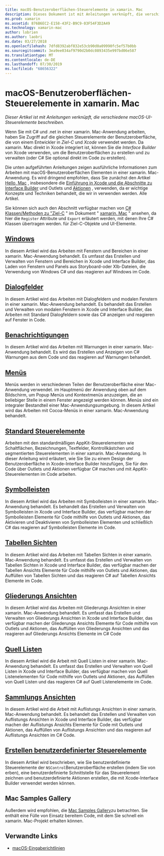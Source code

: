 ```yaml
---
title: macOS-Benutzeroberflächen-Steuerelemente in xamarin. Mac
description: Dieses Dokument ist mit Anleitungen verknüpft, die verschiedene Benutzeroberflächen-Steuerelemente beschreiben, die für xamarin. Mac-Entwickler verfügbar sind. Verknüpfte Inhalte sehen sich Windows, Dialogfelder, Warnungen, Menüs, Symbolleisten, Tabellen Sichten, Gliederungs Ansichten und vieles mehr an.
ms.prod: xamarin
ms.assetid: 876B6EC2-E158-43F2-B9C9-03F54F3D2A49
ms.technology: xamarin-mac
author: lobrien
ms.author: laobri
ms.date: 03/27/2018
ms.openlocfilehash: 7dfd8392abf832e53cb90d0a09990fc5ef57b0bb
ms.sourcegitcommit: 3ea9ee034af9790d2b0dc0893435e997bd06e587
ms.translationtype: MT
ms.contentlocale: de-DE
ms.lasthandoff: 07/30/2019
ms.locfileid: "68656322"
---
```

# <a name="macos-user-interface-controls-in-xamarinmac"></a>macOS-Benutzeroberflächen-Steuerelemente in xamarin. Mac

_Dieser Artikel ist mit Anleitungen verknüpft, die verschiedene macOS-UI-Steuerelemente beschreiben._

Wenn Sie mit C# und .net in einer xamarin. Mac-Anwendung arbeiten, haben Sie Zugriff auf die gleichen Steuerelemente der Benutzeroberfläche, die von einem Entwickler in *Ziel-C* und *Xcode* verwendet werden. Da xamarin. Mac direkt in Xcode integriert ist, können Sie die _Interface Builder_ von Xcode verwenden, um die Benutzeroberflächen zu erstellen und zu verwalten (oder C# Sie optional direkt im Code zu erstellen).

Die unten aufgeführten Anleitungen zeigen ausführliche Informationen zum Arbeiten mit macOS-Benutzeroberflächen Elementen in einer xamarin. Mac-Anwendung. Es wird dringend empfohlen, dass Sie zunächst den Artikel [Hello, Mac](~/mac/get-started/hello-mac.md) , insbesondere die [Einführung in Xcode und die Abschnitte zu Interface Builder](~/mac/get-started/hello-mac.md#introduction-to-xcode-and-interface-builder) und Outlets und [Aktionen](~/mac/get-started/hello-mac.md#outlets-and-actions) , verwenden, da er wichtige Konzepte und Techniken behandelt, die wir in verwenden werden. Alle Artikel.

Sie können sich auch den Abschnitt verfügbar machen von [ C# Klassen/Methoden zu "Ziel-C](~/mac/internals/how-it-works.md#exposing-c-classes--methods-to-objective-c) " im Dokument " [xamarin. Mac](~/mac/internals/how-it-works.md) " ansehen, da hier die `Register` Attribute und `Export` erläutert werden, mit denen Ihre C# Klassen übertragen werden. für Ziel-C-Objekte und UI-Elemente.

## <a name="windowsmacuser-interfacewindowmd"></a>[Windows](~/mac/user-interface/window.md)

In diesem Artikel wird das Arbeiten mit Fenstern und Bereichen in einer xamarin. Mac-Anwendung behandelt. Es umfasst das Erstellen und Verwalten von Fenstern und Bereichen in Xcode und Interface Builder, das Laden von Fenstern und Panels aus Storyboard-oder XIb-Dateien, die Verwendung von Windows C# und das reagieren auf Windows im Code.

## <a name="dialogsmacuser-interfacedialogmd"></a>[Dialogfelder](~/mac/user-interface/dialog.md)

In diesem Artikel wird das Arbeiten mit Dialogfeldern und modalen Fenstern in einer xamarin. Mac-Anwendung behandelt. Es behandelt das Erstellen und Verwalten von modalen Fenstern in Xcode und Interface Builder, das Arbeiten mit Standard Dialogfeldern sowie das C# anzeigen und reagieren auf Fenster in Code.

## <a name="alertsmacuser-interfacealertmd"></a>[Benachrichtigungen](~/mac/user-interface/alert.md)

In diesem Artikel wird das Arbeiten mit Warnungen in einer xamarin. Mac-Anwendung behandelt. Es wird das Erstellen und Anzeigen von C# Warnungen aus dem Code und das reagieren auf Warnungen behandelt.

## <a name="menusmacuser-interfacemenumd"></a>[Menüs](~/mac/user-interface/menu.md)

Menüs werden in verschiedenen Teilen der Benutzeroberfläche einer Mac-Anwendung verwendet. im Hauptmenü der Anwendung oben auf dem Bildschirm, um Popup Menüs und Kontextmenüs anzuzeigen, die an beliebiger Stelle in einem Fenster angezeigt werden können. Menüs sind ein integraler Bestandteil einer Mac-Anwendungsumgebung. In diesem Artikel wird das Arbeiten mit Cocoa-Menüs in einer xamarin. Mac-Anwendung behandelt.

## <a name="standard-controlsmacuser-interfacestandard-controlsmd"></a>[Standard Steuerelemente](~/mac/user-interface/standard-controls.md)

Arbeiten mit den standardmäßigen AppKit-Steuerelementen wie Schaltflächen, Bezeichnungen, Textfelder, Kontrollkästchen und segmentierten Steuerelementen in einer xamarin. Mac-Anwendung. In dieser Anleitung wird erläutert, wie Sie Sie zu einem Design der Benutzeroberfläche in Xcode-Interface Builder hinzufügen, Sie für den Code über Outlets und Aktionen verfügbar C# machen und mit AppKit-Steuerelementen im Code arbeiten.

## <a name="toolbarsmacuser-interfacetoolbarmd"></a>[Symbolleisten](~/mac/user-interface/toolbar.md)

In diesem Artikel wird das Arbeiten mit Symbolleisten in einer xamarin. Mac-Anwendung behandelt. Es behandelt das Erstellen und Verwalten von Symbolleisten in Xcode und Interface Builder, das verfügbar machen der Symbolleisten Elemente für Code mithilfe von Outlets und Aktionen, das Aktivieren und Deaktivieren von Symbolleisten Elementen und schließlich C# das reagieren auf Symbolleisten Elemente im Code.

## <a name="table-viewsmacuser-interfacetable-viewmd"></a>[Tabellen Sichten](~/mac/user-interface/table-view.md)

In diesem Artikel wird das Arbeiten mit Tabellen Sichten in einer xamarin. Mac-Anwendung behandelt. Es umfasst das Erstellen und Verwalten von Tabellen Sichten in Xcode und Interface Builder, das verfügbar machen der Tabellen Ansichts Elemente für Code mithilfe von Outlets und Aktionen, das Auffüllen von Tabellen Sichten und das reagieren C# auf Tabellen Ansichts Elemente im Code.

## <a name="outline-viewsmacuser-interfaceoutline-viewmd"></a>[Gliederungs Ansichten](~/mac/user-interface/outline-view.md)

In diesem Artikel wird das Arbeiten mit Gliederungs Ansichten in einer xamarin. Mac-Anwendung behandelt. Es umfasst das Erstellen und Verwalten von Gliederungs Ansichten in Xcode und Interface Builder, das verfügbar machen der Gliederungs Ansichts Elemente für Code mithilfe von Outlets und Aktionen, das Auffüllen von Gliederungs Ansichten und das reagieren auf Gliederungs Ansichts Elemente im C# Code

## <a name="source-listsmacuser-interfacesource-listmd"></a>[Quell Listen](~/mac/user-interface/source-list.md)

In diesem Artikel wird die Arbeit mit Quell Listen in einer xamarin. Mac-Anwendung behandelt. Es umfasst das Erstellen und Verwalten von Quell Listen in Xcode und Interface Builder, das verfügbar machen von Quell Listenelementen für Code mithilfe von Outlets und Aktionen, das Auffüllen von Quell Listen und das reagieren C# auf Quell Listenelemente im Code.

## <a name="collection-viewsmacuser-interfacecollection-viewmd"></a>[Sammlungs Ansichten](~/mac/user-interface/collection-view.md)

In diesem Artikel wird die Arbeit mit Auflistungs Ansichten in einer xamarin. Mac-Anwendung behandelt. Es behandelt das Erstellen und Verwalten von Auflistungs Ansichten in Xcode und Interface Builder, das verfügbar machen der Auflistungs Ansichts Elemente für Code mit Outlets und Aktionen, das Auffüllen von Auflistungs Ansichten und das reagieren auf Auflistungs Ansichten im C# Code.

## <a name="creating-custom-controlsmacuser-interfacecustom-controlsmd"></a>[Erstellen benutzerdefinierter Steuerelemente](~/mac/user-interface/custom-controls.md)

In diesem Artikel wird beschrieben, wie Sie benutzerdefinierte Steuerelemente der `NSControl`Benutzeroberfläche erstellen (indem Sie von erben), eine benutzerdefinierte Schnittstelle für das Steuerelement zeichnen und benutzerdefinierte Aktionen erstellen, die mit Xcode-Interface Builder verwendet werden können.

## <a name="mac-samples-gallery"></a>Mac Samples Gallery

Außerdem wird empfohlen, die [Mac Samples Gallery](https://docs.microsoft.com/samples/browse/?products=xamarin&term=Xamarin.Mac)zu betrachten. Sie enthält eine Fülle von Einsatz bereitem Code, mit dem Sie schnell ein xamarin. Mac-Projekt erhalten können.

## <a name="related-links"></a>Verwandte Links

- [macOS-Eingaberichtlinien](https://developer.apple.com/macos/human-interface-guidelines/overview/themes/)
